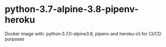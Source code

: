 # python-3.7-alpine-3.8-pipenv-heroku
Docker image with: python:3.7.0-alpine3.8, pipenv and heroku-cli for CI/CD purposes
